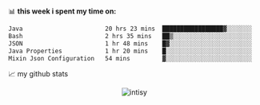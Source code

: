 📊 **this week i spent my time on:**
<!--START_SECTION:waka-->

```txt
Java                       20 hrs 23 mins  █████████████████▓░░░░░░░   71.20 %
Bash                       2 hrs 35 mins   ██▒░░░░░░░░░░░░░░░░░░░░░░   09.02 %
JSON                       1 hr 48 mins    █▓░░░░░░░░░░░░░░░░░░░░░░░   06.30 %
Java Properties            1 hr 20 mins    █░░░░░░░░░░░░░░░░░░░░░░░░   04.66 %
Mixin Json Configuration   54 mins         ▓░░░░░░░░░░░░░░░░░░░░░░░░   03.15 %
```

<!--END_SECTION:waka-->


📈 my github stats

<p align="center"> <img src="https://github-readme-stats.vercel.app/api?username=intisy&show_icons=true&theme=gotham" alt="intisy" />




